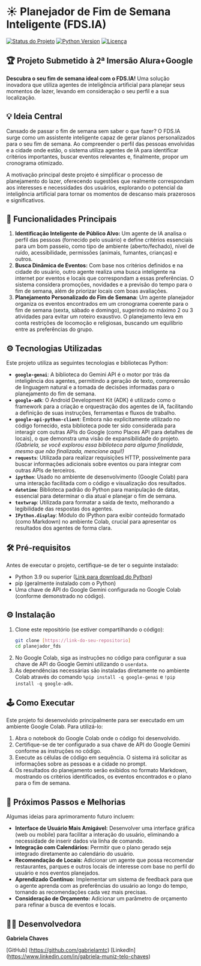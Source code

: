 # ☀️ Planejador de Fim de Semana Inteligente (FDS.IA)

[![Status do Projeto](https://img.shields.io/badge/status-concluído-brightgreen)](https://www.google.com/search?q=status+do+projeto)
[![Python Version](https://img.shields.io/badge/python-3.9+-blue)](https://www.python.org/downloads/)
[![Licença](https://img.shields.io/badge/licença-MIT-green)](https://opensource.org/licenses/MIT)
## 🏆 Projeto Submetido à 2ª Imersão Alura+Google

**Descubra o seu fim de semana ideal com o FDS.IA!** Uma solução inovadora que utiliza agentes de inteligência artificial para planejar seus momentos de lazer, levando em consideração o seu perfil e a sua localização.

## 💡 Ideia Central

Cansado de passar o fim de semana sem saber o que fazer? O FDS.IA surge como um assistente inteligente capaz de gerar planos personalizados para o seu fim de semana. Ao compreender o perfil das pessoas envolvidas e a cidade onde estão, o sistema utiliza agentes de IA para identificar critérios importantes, buscar eventos relevantes e, finalmente, propor um cronograma otimizado.

A motivação principal deste projeto é simplificar o processo de planejamento do lazer, oferecendo sugestões que realmente correspondam aos interesses e necessidades dos usuários, explorando o potencial da inteligência artificial para tornar os momentos de descanso mais prazerosos e significativos.

## 🚀 Funcionalidades Principais

1.  **Identificação Inteligente de Público Alvo:** Um agente de IA analisa o perfil das pessoas (fornecido pelo usuário) e define critérios essenciais para um bom passeio, como tipo de ambiente (aberto/fechado), nível de ruído, acessibilidade, permissões (animais, fumantes, crianças) e outros.
2.  **Busca Dinâmica de Eventos:** Com base nos critérios definidos e na cidade do usuário, outro agente realiza uma busca inteligente na internet por eventos e locais que correspondam a essas preferências. O sistema considera promoções, novidades e a previsão do tempo para o fim de semana, além de priorizar locais com boas avaliações.
3.  **Planejamento Personalizado do Fim de Semana:** Um agente planejador organiza os eventos encontrados em um cronograma coerente para o fim de semana (sexta, sábado e domingo), sugerindo no máximo 2 ou 3 atividades para evitar um roteiro exaustivo. O planejamento leva em conta restrições de locomoção e religiosas, buscando um equilíbrio entre as preferências do grupo.

## ⚙️ Tecnologias Utilizadas

Este projeto utiliza as seguintes tecnologias e bibliotecas Python:

* **`google-genai`**: A biblioteca do Gemini API é o motor por trás da inteligência dos agentes, permitindo a geração de texto, compreensão de linguagem natural e a tomada de decisões informadas para o planejamento do fim de semana.
* **`google-adk`**: O Android Development Kit (ADK) é utilizado como o framework para a criação e orquestração dos agentes de IA, facilitando a definição de suas instruções, ferramentas e fluxos de trabalho.
* **`google-api-python-client`**: Embora não explicitamente utilizado no código fornecido, esta biblioteca pode ter sido considerada para interagir com outras APIs do Google (como Places API para detalhes de locais), o que demonstra uma visão de expansibilidade do projeto. *(Gabriela, se você explorou essa biblioteca para alguma finalidade, mesmo que não finalizada, mencione aqui!)*
* **`requests`**: Utilizada para realizar requisições HTTP, possivelmente para buscar informações adicionais sobre eventos ou para integrar com outras APIs de terceiros.
* **`ipython`**: Usado no ambiente de desenvolvimento (Google Colab) para uma interação facilitada com o código e visualização dos resultados.
* **`datetime`**: Biblioteca padrão do Python para manipulação de datas, essencial para determinar o dia atual e planejar o fim de semana.
* **`textwrap`**: Utilizada para formatar a saída de texto, melhorando a legibilidade das respostas dos agentes.
* **`IPython.display`**: Módulo do IPython para exibir conteúdo formatado (como Markdown) no ambiente Colab, crucial para apresentar os resultados dos agentes de forma clara.

## 🛠️ Pré-requisitos

Antes de executar o projeto, certifique-se de ter o seguinte instalado:

* Python 3.9 ou superior ([Link para download do Python](https://www.python.org/downloads/))
* pip (geralmente instalado com o Python)
* Uma chave de API do Google Gemini configurada no Google Colab (conforme demonstrado no código).

## ⚙️ Instalação

1.  Clone este repositório (se estiver compartilhando o código):
    ```bash
    git clone [https://link-do-seu-repositorio]
    cd planejador_fds
    ```
2.  No Google Colab, siga as instruções no código para configurar a sua chave de API do Google Gemini utilizando o `userdata`.
3.  As dependências necessárias são instaladas diretamente no ambiente Colab através do comando `%pip install -q google-genai` e `!pip install -q google-adk`.

## 🕹️ Como Executar

Este projeto foi desenvolvido principalmente para ser executado em um ambiente Google Colab. Para utilizá-lo:

1.  Abra o notebook do Google Colab onde o código foi desenvolvido.
2.  Certifique-se de ter configurado a sua chave de API do Google Gemini conforme as instruções no código.
3.  Execute as células de código em sequência. O sistema irá solicitar as informações sobre as pessoas e a cidade no prompt.
4.  Os resultados do planejamento serão exibidos no formato Markdown, mostrando os critérios identificados, os eventos encontrados e o plano para o fim de semana.

## 🧪 Próximos Passos e Melhorias

Algumas ideias para aprimoramento futuro incluem:

* **Interface de Usuário Mais Amigável:** Desenvolver uma interface gráfica (web ou mobile) para facilitar a interação do usuário, eliminando a necessidade de inserir dados via linha de comando.
* **Integração com Calendários:** Permitir que o plano gerado seja integrado diretamente ao calendário do usuário.
* **Recomendação de Locais:** Adicionar um agente que possa recomendar restaurantes, parques e outros locais de interesse com base no perfil do usuário e nos eventos planejados.
* **Aprendizado Contínuo:** Implementar um sistema de feedback para que o agente aprenda com as preferências do usuário ao longo do tempo, tornando as recomendações cada vez mais precisas.
* **Consideração de Orçamento:** Adicionar um parâmetro de orçamento para refinar a busca de eventos e locais.

## 🧑‍💻 Desenvolvedora

**Gabriela Chaves**

[GitHub] (https://github.com/gabrielamtc)
[LinkedIn] (https://www.linkedin.com/in/gabriela-muniz-telo-chaves)
